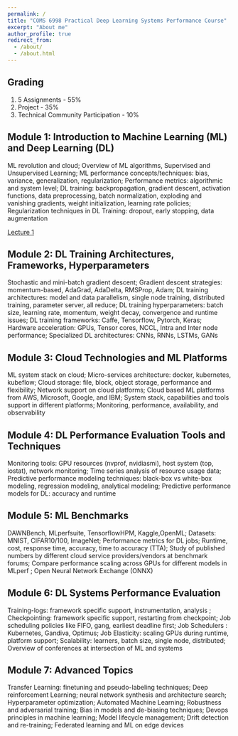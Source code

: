 ```yaml
---
permalink: /
title: "COMS 6998 Practical Deep Learning Systems Performance Course"
excerpt: "About me"
author_profile: true
redirect_from: 
  - /about/
  - /about.html
---
```



Grading
-----
1. 5 Assignments - 55%
1. Project - 35%
1. Technical Community Participation - 10%


Module 1: Introduction to Machine Learning (ML) and Deep Learning (DL) 
------
ML revolution and cloud;  Overview of ML algorithms, Supervised and Unsupervised Learning; ML performance concepts/techniques: bias, variance, generalization, regularization;  Performance metrics: algorithmic and system level; DL training: backpropagation, gradient descent, activation functions, data preprocessing, batch normalization, exploding and vanishing gradients, weight initialization, learning rate policies; Regularization techniques in DL Training: dropout, early stopping, data augmentation

[Lecture 1](coms6998-practical-dl-systems.github.io/files/Lecture-1.pdf)

Module 2: DL Training Architectures, Frameworks,  Hyperparameters  
------
Stochastic and mini-batch gradient descent; Gradient descent strategies: momentum-based, AdaGrad, AdaDelta, RMSProp, Adam; DL training architectures: model and data parallelism, single node training, distributed training, parameter server, all reduce;  DL training hyperparameters: batch size, learning rate, momentum, weight decay, convergence and runtime issues; DL  training frameworks: Caffe, Tensorflow, Pytorch, Keras;  Hardware acceleration: GPUs, Tensor cores, NCCL, Intra and Inter node performance; Specialized DL architectures: CNNs, RNNs, LSTMs, GANs


Module 3: Cloud Technologies and ML Platforms 
------
ML system stack on cloud; Micro-services architecture: docker, kubernetes, kubeflow; Cloud storage: file, block, object storage, performance and flexibility; Network support on cloud platforms; Cloud based ML platforms from AWS, Microsoft, Google, and IBM; System stack, capabilities and tools support in different platforms;  Monitoring, performance, availability, and  observability 


Module 4: DL Performance Evaluation Tools and Techniques 
------
Monitoring tools: GPU resources (nvprof, nvidiasmi), host system (top, iostat),  network monitoring; Time series analysis of resource usage data; Predictive performance modeling techniques: black-box vs white-box modeling, regression modeling, analytical modeling; Predictive performance models for DL: accuracy and runtime


Module 5: ML Benchmarks 
------
DAWNBench, MLperfsuite, TensorflowHPM, Kaggle,OpenML; Datasets: MNIST, CIFAR10/100, ImageNet; Performance metrics for DL jobs; Runtime, cost, response time, accuracy, time to accuracy (TTA); Study of published numbers by different cloud service providers/vendors at benchmark forums; Compare performance scaling across GPUs for different models in MLperf ; Open Neural Network Exchange (ONNX)


Module 6: DL Systems Performance Evaluation 
------
Training-logs: framework specific support, instrumentation, analysis ; Checkpointing: framework specific support, restarting from checkpoint; Job scheduling policies like FIFO, gang, earliest deadline first; Job Schedulers : Kubernetes, Gandiva,  Optimus; Job Elasticity: scaling GPUs during runtime, platform support; Scalability: learners, batch size, single node, distributed; Overview of conferences at intersection of ML and systems


Module 7:  Advanced Topics 
------
Transfer Learning: finetuning and pseudo-labeling techniques; Deep reinforcement Learning; neural network synthesis and architecture search; Hyperparameter optimization; Automated Machine Learning; Robustness and adversarial training; Bias in models and de-biasing techniques; Devops principles in machine learning; Model lifecycle management; Drift detection and re-training; Federated learning and ML on edge devices 

